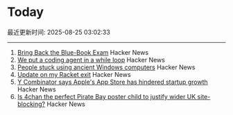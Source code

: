 # Today

最近更新时间: 2025-08-25 03:02:33

--- 
1. [Bring Back the Blue-Book Exam](https://www.chronicle.com/article/bring-back-the-blue-book-exam) Hacker News
2. [We put a coding agent in a while loop](https://github.com/repomirrorhq/repomirror/blob/main/repomirror.md) Hacker News
3. [People stuck using ancient Windows computers](https://www.bbc.com/future/article/20250516-the-people-stuck-using-ancient-windows-computers) Hacker News
4. [Update on my Racket exit](https://blog.winny.tech/posts/update-on-my-racket-exit/) Hacker News
5. [Y Combinator says Apple's App Store has hindered startup growth](https://techcrunch.com/2025/08/22/y-combinator-says-apples-app-store-has-hindered-startup-growth/) Hacker News
6. [Is 4chan the perfect Pirate Bay poster child to justify wider UK site-blocking?](https://torrentfreak.com/uk-govt-finds-ideal-pirate-bay-poster-boy-to-sell-blocking-of-non-pirate-sites-250824/) Hacker News
